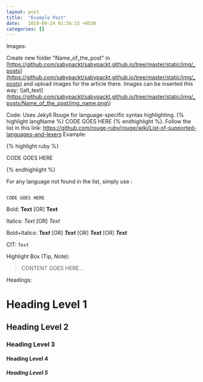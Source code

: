```yaml
---
layout: post
title:  "Example Post"
date:   2019-09-24 01:56:15 +0530
categories: []
---
```


Images: 

Create new folder "Name_of_the_post" in [https://github.com/sabypackt/sabypackt.github.io/tree/master/static/img/_posts](https://github.com/sabypackt/sabypackt.github.io/tree/master/static/img/_posts) and upload images for the article there.
Images can be inserted this way: \!\[alt_text\]\(https://github.com/sabypackt/sabypackt.github.io/tree/master/static/img/_posts/Name_of_the_post/img_name.png\)

Code: Uses Jekyll Rouge for language-specific syntax highlighting. {% highlight langName %} CODE GOES HERE {% endhighlight %}.
Follow the list in this link: https://github.com/rouge-ruby/rouge/wiki/List-of-supported-languages-and-lexers
Example: 

{% highlight ruby %}

CODE GOES HERE

{% endhighlight %}

For any language not found in the list, simply use :


```

CODE GOES HERE

```


Bold: **Text** [OR] __Text__

Italics: *Text* [OR] _Text_

Bold+Italics: ***Text*** [OR] ___Text___ [OR] __*Text*__ [OR] **_Text_**

CIT: `Text`

Highlight Box (Tip, Note): 

> CONTENT GOES HERE...


Headings:

# Heading Level 1
## Heading Level 2
### Heading Level 3
#### Heading Level 4
##### Heading Level 5
